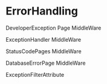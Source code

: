 # ErrorHandling

DeveloperException Page MiddleWare

ExceptionHandler MiddleWare

StatusCodePages MiddleWare

DatabaseErrorPage MiddleWare

ExceptionFilterAttribute
